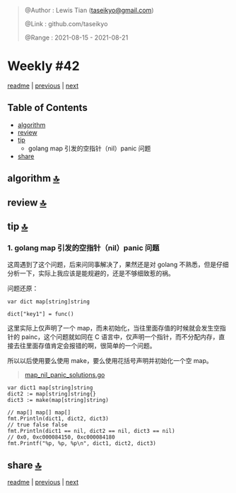 > @Author  : Lewis Tian (taseikyo@gmail.com)
>
> @Link    : github.com/taseikyo
>
> @Range   : 2021-08-15 - 2021-08-21

# Weekly #42

[readme](../README.md) | [previous](202108W2.md) | [next](202108W4.md)

## Table of Contents

- [algorithm](#algorithm-)
- [review](#review-)
- [tip](#tip-)
    - golang map 引发的空指针（nil）panic 问题
- [share](#share-)

## algorithm [🔝](#weekly-42)

## review [🔝](#weekly-42)

## tip [🔝](#weekly-42)

### 1. golang map 引发的空指针（nil）panic 问题

这周遇到了这个问题，后来问同事解决了，果然还是对 golang 不熟悉，但是仔细分析一下，实际上我应该是能规避的，还是不够细致惹的祸。

问题还原：

```golang
var dict map[string]string

dict["key1"] = func()
```

这里实际上仅声明了一个 map，而未初始化，当往里面存值的时候就会发生空指针的 painc，这个问题就如同在 C 语言中，仅声明一个指针，而不分配内存，直接去往里面存值肯定会报错的啊，很简单的一个问题。


所以以后使用要么使用 make，要么使用花括号声明并初始化一个空 map。

> [map_nil_panic_solutions.go](../code/map_nil_panic_solutions.go)

```golang
var dict1 map[string]string
dict2 := map[string]string{}
dict3 := make(map[string]string)

// map[] map[] map[]
fmt.Println(dict1, dict2, dict3)
// true false false
fmt.Println(dict1 == nil, dict2 == nil, dict3 == nil)
// 0x0, 0xc000084150, 0xc000084180
fmt.Printf("%p, %p, %p\n", dict1, dict2, dict3)
```

## share [🔝](#weekly-42)

[readme](../README.md) | [previous](202108W2.md) | [next](202108W4.md)
